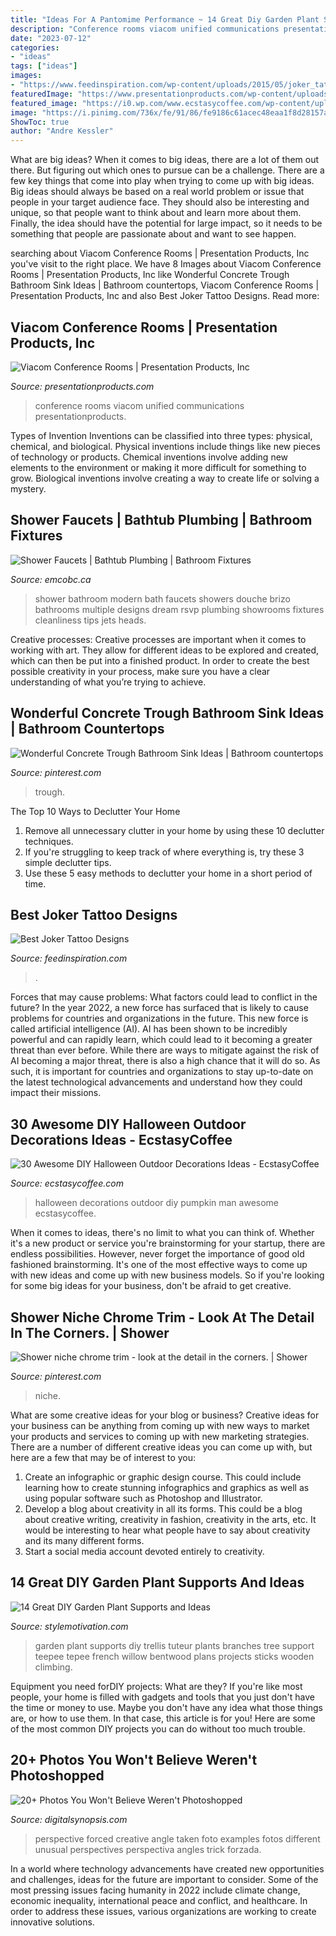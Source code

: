 ```yaml
---
title: "Ideas For A Pantomime Performance ~ 14 Great Diy Garden Plant Supports And Ideas"
description: "Conference rooms viacom unified communications presentationproducts"
date: "2023-07-12"
categories:
- "ideas"
tags: ["ideas"]
images:
- "https://www.feedinspiration.com/wp-content/uploads/2015/05/joker_tattoo_by_ivostankov.jpg"
featuredImage: "https://www.presentationproducts.com/wp-content/uploads/2014/03/Small-Conference-Room-2.jpg"
featured_image: "https://i0.wp.com/www.ecstasycoffee.com/wp-content/uploads/2016/10/Menacing-Pumpkin-Man.jpg"
image: "https://i.pinimg.com/736x/fe/91/86/fe9186c61acec48eaa1f8d28157aa852.jpg"
ShowToc: true
author: "Andre Kessler"
---
```



What are big ideas?
When it comes to big ideas, there are a lot of them out there. But figuring out which ones to pursue can be a challenge. There are a few key things that come into play when trying to come up with big ideas. 
Big ideas should always be based on a real world problem or issue that people in your target audience face. They should also be interesting and unique, so that people want to think about and learn more about them. Finally, the idea should have the potential for large impact, so it needs to be something that people are passionate about and want to see happen.

	

		
searching about Viacom Conference Rooms | Presentation Products, Inc you've visit to the right place. We have 8 Images about Viacom Conference Rooms | Presentation Products, Inc like Wonderful Concrete Trough Bathroom Sink Ideas | Bathroom countertops, Viacom Conference Rooms | Presentation Products, Inc and also Best Joker Tattoo Designs. Read more:
		
    
## Viacom Conference Rooms | Presentation Products, Inc

<img loading=lazy src="https://www.presentationproducts.com/wp-content/uploads/2014/03/Small-Conference-Room-2.jpg" onerror="this.onerror=null;this.src='https://tse3.mm.bing.net/th?id=OIP.jdz5xyLhdnIy2gASdmgLlwHaE7&amp;pid=15.1';" alt="Viacom Conference Rooms | Presentation Products, Inc">

_Source: presentationproducts.com_

>conference rooms viacom unified communications presentationproducts. 

	

Types of Invention
Inventions can be classified into three types: physical, chemical, and biological. Physical inventions include things like new pieces of technology or products. Chemical inventions involve adding new elements to the environment or making it more difficult for something to grow. Biological inventions involve creating a way to create life or solving a mystery.

    
## Shower Faucets | Bathtub Plumbing | Bathroom Fixtures

<img loading=lazy src="http://www.emcobc.ca/showrooms/images/shower-bath/shower-bath_08.jpg" onerror="this.onerror=null;this.src='https://tse4.mm.bing.net/th?id=OIP.tR6-djs6aEv_Mxt4jltv5QHaJ2&amp;pid=15.1';" alt="Shower Faucets | Bathtub Plumbing | Bathroom Fixtures">

_Source: emcobc.ca_

>shower bathroom modern bath faucets showers douche brizo bathrooms multiple designs dream rsvp plumbing showrooms fixtures cleanliness tips jets heads. 

	

Creative processes:
Creative processes are important when it comes to working with art. They allow for different ideas to be explored and created, which can then be put into a finished product. In order to create the best possible creativity in your process, make sure you have a clear understanding of what you’re trying to achieve.

    
## Wonderful Concrete Trough Bathroom Sink Ideas | Bathroom Countertops

<img loading=lazy src="https://i.pinimg.com/736x/fe/91/86/fe9186c61acec48eaa1f8d28157aa852.jpg" onerror="this.onerror=null;this.src='https://tse3.mm.bing.net/th?id=OIP.b6aUz_kTXMbU_66gZSM6VQHaJ3&amp;pid=15.1';" alt="Wonderful Concrete Trough Bathroom Sink Ideas | Bathroom countertops">

_Source: pinterest.com_

>trough. 

	

The Top 10 Ways to Declutter Your Home
1. Remove all unnecessary clutter in your home by using these 10 declutter techniques.
2. If you're struggling to keep track of where everything is, try these 3 simple declutter tips.
3. Use these 5 easy methods to declutter your home in a short period of time.

    
## Best Joker Tattoo Designs

<img loading=lazy src="https://www.feedinspiration.com/wp-content/uploads/2015/05/joker_tattoo_by_ivostankov.jpg" onerror="this.onerror=null;this.src='https://tse2.mm.bing.net/th?id=OIP.s2gcIlLTLRQM9PdAl9EmWwHaKp&amp;pid=15.1';" alt="Best Joker Tattoo Designs">

_Source: feedinspiration.com_

>. 

	

Forces that may cause problems: What factors could lead to conflict in the future?
In the year 2022, a new force has surfaced that is likely to cause problems for countries and organizations in the future. This new force is called artificial intelligence (AI). AI has been shown to be incredibly powerful and can rapidly learn, which could lead to it becoming a greater threat than ever before. While there are ways to mitigate against the risk of AI becoming a major threat, there is also a high chance that it will do so. As such, it is important for countries and organizations to stay up-to-date on the latest technological advancements and understand how they could impact their missions.

    
## 30 Awesome DIY Halloween Outdoor Decorations Ideas - EcstasyCoffee

<img loading=lazy src="https://i0.wp.com/www.ecstasycoffee.com/wp-content/uploads/2016/10/Menacing-Pumpkin-Man.jpg" onerror="this.onerror=null;this.src='https://tse4.mm.bing.net/th?id=OIP.duYFu-zqaKqumkxgHJ5BfAHaM0&amp;pid=15.1';" alt="30 Awesome DIY Halloween Outdoor Decorations Ideas - EcstasyCoffee">

_Source: ecstasycoffee.com_

>halloween decorations outdoor diy pumpkin man awesome ecstasycoffee. 

	

When it comes to ideas, there's no limit to what you can think of. Whether it's a new product or service you're brainstorming for your startup, there are endless possibilities. However, never forget the importance of good old fashioned brainstorming. It's one of the most effective ways to come up with new ideas and come up with new business models. So if you're looking for some big ideas for your business, don't be afraid to get creative.

    
## Shower Niche Chrome Trim - Look At The Detail In The Corners. | Shower

<img loading=lazy src="https://i.pinimg.com/736x/e5/16/d0/e516d0a7fa91fa61bc9cc41f9e6363b0.jpg" onerror="this.onerror=null;this.src='https://tse3.mm.bing.net/th?id=OIP.ORJPksAAvZKaRU9XKZV1igHaFj&amp;pid=15.1';" alt="Shower niche chrome trim - look at the detail in the corners. | Shower">

_Source: pinterest.com_

>niche. 

	

What are some creative ideas for your blog or business?
Creative ideas for your business can be anything from coming up with new ways to market your products and services to coming up with new marketing strategies. There are a number of different creative ideas you can come up with, but here are a few that may be of interest to you: 
1) Create an infographic or graphic design course. This could include learning how to create stunning infographics and graphics as well as using popular software such as Photoshop and Illustrator. 
2) Develop a blog about creativity in all its forms. This could be a blog about creative writing, creativity in fashion, creativity in the arts, etc. It would be interesting to hear what people have to say about creativity and its many different forms. 
3) Start a social media account devoted entirely to creativity.

    
## 14 Great DIY Garden Plant Supports And Ideas

<img loading=lazy src="https://www.diyncrafts.com/wp-content/uploads/2018/04/13-arbor-trellis.jpg" onerror="this.onerror=null;this.src='https://tse4.mm.bing.net/th?id=OIP.VfcuzmSLTpMhxH_CQgc18QHaJ3&amp;pid=15.1';" alt="14 Great DIY Garden Plant Supports and Ideas">

_Source: stylemotivation.com_

>garden plant supports diy trellis tuteur plants branches tree support teepee tepee french willow bentwood plans projects sticks wooden climbing. 

	

Equipment you need forDIY projects: What are they?
If you're like most people, your home is filled with gadgets and tools that you just don't have the time or money to use. Maybe you don't have any idea what those things are, or how to use them. In that case, this article is for you! Here are some of the most common DIY projects you can do without too much trouble.

    
## 20+ Photos You Won&#039;t Believe Weren&#039;t Photoshopped

<img loading=lazy src="https://digitalsynopsis.com/wp-content/uploads/2016/04/forced-perspective-perfect-timing-creative-angle-photos-29.jpg" onerror="this.onerror=null;this.src='https://tse2.mm.bing.net/th?id=OIP.AoZbPns1bW9-0xcKQUk9PQHaKk&amp;pid=15.1';" alt="20+ Photos You Won&#039;t Believe Weren&#039;t Photoshopped">

_Source: digitalsynopsis.com_

>perspective forced creative angle taken foto examples fotos different unusual perspectives perspectiva angles trick forzada. 

	

In a world where technology advancements have created new opportunities and challenges, ideas for the future are important to consider. Some of the most pressing issues facing humanity in 2022 include climate change, economic inequality, international peace and conflict, and healthcare. In order to address these issues, various organizations are working to create innovative solutions.

